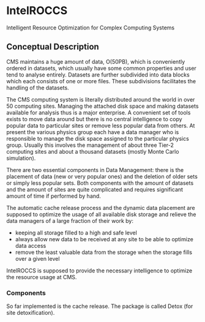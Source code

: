# IntelROCCS

Intelligent Resource Optimization for Complex Computing Systems

## Conceptual Description

CMS maintains a huge amount of data, O(50PB), which is conveniently ordered in datasets, which usually have some common properties and user tend to analyse entirely. Datasets are further subdivided into data blocks which each consists of one or more files. These subdivisions facilitates the handling of the datasets.

The CMS computing system is literally distributed around the world in over 50 computing sites. Managing the attached disk space and making datasets available for analysis thus is a major enterprise. A convenient set of tools exists to move data around but there is no central intelligence to copy popular data to particular sites or remove less popular data from others. At present the various physics group each have a data manager who is responsible to manage the disk space assigned to the particular physics group. Usually this involves the management of about three Tier-2 computing sites and about a thousand datasets (mostly Monte Carlo simulation).

There are two essential components in Data Management: there is the placement of data (new or very popular ones) and the deletion of older sets or simply less popular sets. Both components with the amount of datasets and the amount of sites are quite complicated and requires significant amount of time if performed by hand.

The automatic cache release process and the dynamic data placement are supposed to optimize the usage of all available disk storage and relieve the data managers of a large fraction of their work by:

* keeping all storage filled to a high and safe level
* always allow new data to be received at any site to be able to optimize data access
* remove the least valuable data from the storage when the storage fills over a given level

IntelROCCS is supposed to provide the necessary intelligence to optimize the resource usage at CMS.


### Components

So far implemented is the cache release. The package is called Detox (for site detoxification).
